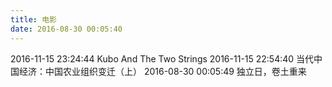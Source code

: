 ```yaml
---
title: 电影
date: 2016-08-30 00:05:40
---
```


2016-11-15 23:24:44 Kubo And The Two Strings
2016-11-15 22:54:40 当代中国经济：中国农业组织变迁（上）
2016-08-30 00:05:49 独立日，卷土重来
